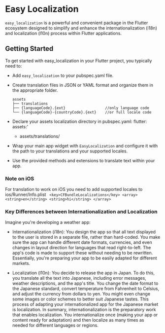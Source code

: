 # Easy Localization

`easy_localization` is a powerful and convenient package in the Flutter ecosystem designed to simplify and enhance the internationalization (i18n) and localization (l10n) process within
Flutter applications.

## Getting Started

To get started with easy_localization in your Flutter project, you typically need to:

- Add `easy_localization` to your pubspec.yaml file.

- Create translation files in JSON or YAML format and organize them in the appropriate folder.
  ```
  assets
  ├── translations
  ├── {languageCode}.{ext}                  //only language code
  └── {languageCode}-{countryCode}.{ext}    //or full locale code
  ```
- Declare your assets localization directory in pubspec.yaml:
  flutter:
  assets:'
  - assets/translations/
  
- Wrap your main app widget with `EasyLocalization` and configure it with the path to your translations and your supported locales.

- Use the provided methods and extensions to translate text within your app.

### Note on iOS

For translation to work on iOS you need to add supported locales to ios/Runner/Info.plist
`
<key>CFBundleLocalizations</key>
<array>
<string>en</string>
<string>hi</string>
</array>`

### Key Differences between Internationalization and Localization

Imagine you're developing a weather app:
- Internationalization (i18n): You design the app so that all text displayed to the user is stored in a separate file, rather than hard-coded. You make sure the app can handle different date formats, currencies, and even changes in layout direction for languages that read right-to-left. The app's code is made to support these without needing to be rewritten. Essentially, you're preparing your app to be easily adapted for different markets.

- Localization (l10n): You decide to release the app in Japan. To do this, you translate all the text into Japanese, including error messages, weather descriptions, and the app's title. You change the date format to the Japanese standard, convert temperature from Fahrenheit to Celsius, and adjust the currency from dollars to yen. You might even change some images or color schemes to better suit Japanese tastes. This process of adapting your internationalized app for the Japanese market is localization.
  In summary, internationalization is the preparatory work that enables localization. You internationalize once (making your app or content ready for adaptation) and then localize as many times as needed for different languages or regions.
